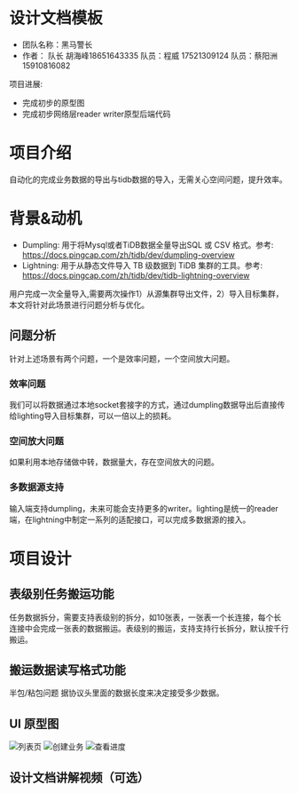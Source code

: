 # 设计文档模板
- 团队名称：黑马警长
- 作者：
  队长 胡海峰18651643335 
  队员：程威 17521309124
  队员：蔡阳洲 15910816082

项目进展:

- 完成初步的原型图
- 完成初步网络层reader writer原型后端代码


# 项目介绍
自动化的完成业务数据的导出与tidb数据的导入，无需关心空间问题，提升效率。

# 背景&动机

- Dumpling: 用于将Mysql或者TiDB数据全量导出SQL 或 CSV 格式。参考: https://docs.pingcap.com/zh/tidb/dev/dumpling-overview
- Lightning: 用于从静态文件导入 TB 级数据到 TiDB 集群的工具。参考: https://docs.pingcap.com/zh/tidb/dev/tidb-lightning-overview

用户完成一次全量导入,需要两次操作1）从源集群导出文件，2）导入目标集群，本文将针对此场景进行问题分析与优化。

## 问题分析
针对上述场景有两个问题，一个是效率问题，一个空间放大问题。
### 效率问题
我们可以将数据通过本地socket套接字的方式，通过dumpling数据导出后直接传给lighting导入目标集群，可以一倍以上的损耗。
### 空间放大问题
如果利用本地存储做中转，数据量大，存在空间放大的问题。
### 多数据源支持
输入端支持dumpling，未来可能会支持更多的writer。lighting是统一的reader端，在lightning中制定一系列的适配接口，可以完成多数据源的接入。




# 项目设计
## 表级别任务搬运功能
任务数据拆分，需要支持表级别的拆分，如10张表，一张表一个长连接，每个长连接中会完成一张表的数据搬运。表级别的搬运，支持支持行长拆分，默认按千行搬运。


## 搬运数据读写格式功能
半包/粘包问题
据协议头里面的数据长度来决定接受多少数据。

## UI 原型图
![列表页](https://github.com/mikechengwei/Hackathon-2022/blob/main/images/1.png)
![创建业务](https://github.com/mikechengwei/Hackathon-2022/blob/main/images/2.png)
![查看进度](https://github.com/mikechengwei/Hackathon-2022/blob/main/images/3.png)


## 设计文档讲解视频（可选）